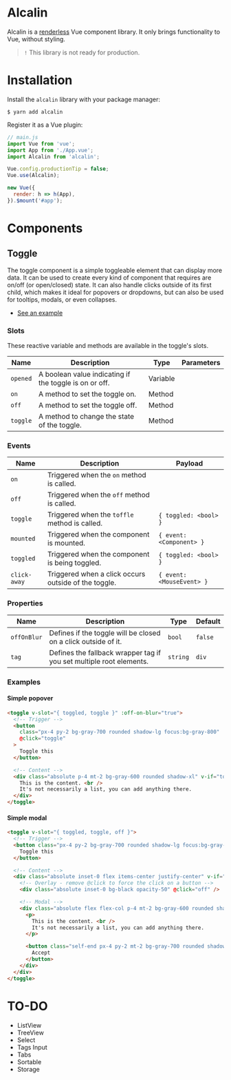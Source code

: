 # Alcalin

Alcalin is a [renderless](https://adamwathan.me/renderless-components-in-vuejs/) Vue component library. It only brings functionality to Vue, without styling.

> `!` This library is not ready for production.

# Installation

Install the `alcalin` library with your package manager:

```console
$ yarn add alcalin
```

Register it as a Vue plugin:

```js
// main.js
import Vue from 'vue';
import App from './App.vue';
import Alcalin from 'alcalin';

Vue.config.productionTip = false;
Vue.use(Alcalin);

new Vue({
  render: h => h(App),
}).$mount('#app');
```

# Components

## Toggle

The toggle component is a simple toggleable element that can display more data. It can be used to create every kind of component that requires are on/off (or open/closed) state. It can also handle clicks outside of its first child, which makes it ideal for popovers or dropdowns, but can also be used for tooltips, modals, or even collapses. 

- [See an example](playground/assets/toggle.gif)

### Slots

These reactive variable and methods are available in the toggle's slots.

| Name     | Description                                            | Type     | Parameters |
| -------- | ------------------------------------------------------ | -------- | ---------- |
| `opened` | A boolean value indicating if the toggle is on or off. | Variable |            |
| `on`     | A method to set the toggle on.                         | Method   |            |
| `off`    | A method to set the toggle off.                        | Method   |            |
| `toggle` | A method to change the state of the toggle.            | Method   |            |

### Events

| Name         | Description                                          | Payload                   |
| ------------ | ---------------------------------------------------- | ------------------------- |
| `on`         | Triggered when the `on` method is called.            |                           |
| `off`        | Triggered when the `off` method is called.           |                           |
| `toggle`     | Triggered when the `toffle` method is called.        | `{ toggled: <bool> }`     |
| `mounted`    | Triggered when the component is mounted.             | `{ event: <Component> }`  |
| `toggled`    | Triggered when the component is being toggled.       | `{ toggled: <bool> }`     |
| `click-away` | Triggered when a click occurs outside of the toggle. | `{ event: <MouseEvent> }` |

### Properties

| Name        | Description                                                         | Type     | Default |
| ----------- | ------------------------------------------------------------------- | -------- | ------- |
| `offOnBlur` | Defines if the toggle will be closed on a click outside of it.      | `bool`   | `false` |
| `tag`       | Defines the fallback wrapper tag if you set multiple root elements. | `string` | `div`   |

### Examples

#### Simple popover

```html
<toggle v-slot="{ toggled, toggle }" :off-on-blur="true">
  <!-- Trigger -->
  <button
    class="px-4 py-2 bg-gray-700 rounded shadow-lg focus:bg-gray-800"
    @click="toggle"
  >
    Toggle this
  </button>

  <!-- Content -->
  <div class="absolute p-4 mt-2 bg-gray-600 rounded shadow-xl" v-if="toggled">
    This is the content. <br />
    It's not necessarily a list, you can add anything there.
  </div>
</toggle>
```

#### Simple modal

```html
<toggle v-slot="{ toggled, toggle, off }">
  <!-- Trigger -->
  <button class="px-4 py-2 bg-gray-700 rounded shadow-lg focus:bg-gray-800" @click="toggle">
    Toggle this
  </button>

  <!-- Content -->
  <div class="absolute inset-0 flex items-center justify-center" v-if="toggled">
    <!-- Overlay - remove @click to force the click on a button -->
    <div class="absolute inset-0 bg-black opacity-50" @click="off" />

    <!-- Modal -->
    <div class="absolute flex flex-col p-4 mt-2 bg-gray-600 rounded shadow-xl">
      <p>
        This is the content. <br />
        It's not necessarily a list, you can add anything there.
      </p>

      <button class="self-end px-4 py-2 mt-2 bg-gray-700 rounded shadow-lg focus:bg-gray-800" @click="off">
        Accept
      </button>
    </div>
  </div>
</toggle>
```

# TO-DO

- ListView
- TreeView
- Select
- Tags Input
- Tabs
- Sortable
- Storage
